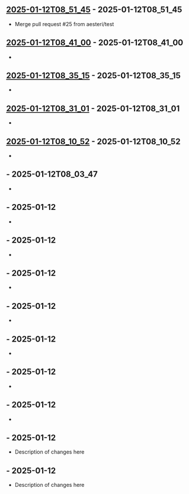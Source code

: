 ## [2025-01-12T08_51_45](https://github.com/aesteri/testing_protoc/releases/tag/2025-01-12T08_51_45) - 2025-01-12T08_51_45

* Merge pull request #25 from aesteri/test

## [2025-01-12T08_41_00](https://github.com/aesteri/testing_protoc/releases/tag/2025-01-12T08_41_00) - 2025-01-12T08_41_00

* 

## [2025-01-12T08_35_15](https://github.com/aesteri/testing_protoc/releases/tag/2025-01-12T08_35_15) - 2025-01-12T08_35_15

* 

## [2025-01-12T08_31_01](https://github.com/aesteri/testing_protoc/releases/tag/2025-01-12T08_31_01) - 2025-01-12T08_31_01

* 

## [2025-01-12T08_10_52](https://github.com/aesteri/testing_protoc/releases/tag/2025-01-12T08_10_52) - 2025-01-12T08_10_52

* 

## [](https://github.com/aesteri/testing_protoc/releases/tag/) - 2025-01-12T08_03_47

* 

## [](https://github.com/aesteri/testing_protoc/releases/tag/) - 2025-01-12

* 

## [](https://github.com/aesteri/testing_protoc/releases/tag/) - 2025-01-12

* 

## [](https://github.com/aesteri/testing_protoc/releases/tag/) - 2025-01-12

* 

## [](https://github.com/aesteri/testing_protoc/releases/tag/) - 2025-01-12

* 

## [](https://github.com/aesteri/testing_protoc/releases/tag/) - 2025-01-12

* 

## [](https://github.com/aesteri/testing_protoc/releases/tag/) - 2025-01-12

* 

## [](https://github.com/aesteri/testing_protoc/releases/tag/) - 2025-01-12

* 

## [](https://github.com/aesteri/testing_protoc/releases/tag/) - 2025-01-12

* Description of changes here

## [](https://github.com/aesteri/testing_protoc/releases/tag/) - 2025-01-12

* Description of changes here
